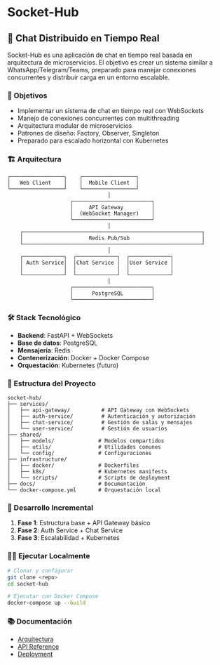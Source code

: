 # Socket-Hub

## 🚀 Chat Distribuido en Tiempo Real

Socket-Hub es una aplicación de chat en tiempo real basada en arquitectura de microservicios. El objetivo es crear un sistema similar a WhatsApp/Telegram/Teams, preparado para manejar conexiones concurrentes y distribuir carga en un entorno escalable.

### 🎯 Objetivos
- Implementar un sistema de chat en tiempo real con WebSockets
- Manejo de conexiones concurrentes con multithreading
- Arquitectura modular de microservicios
- Patrones de diseño: Factory, Observer, Singleton
- Preparado para escalado horizontal con Kubernetes

### 🏗️ Arquitectura
```
┌─────────────────┐    ┌─────────────────┐
│   Web Client    │    │  Mobile Client  │
└─────────────────┘    └─────────────────┘
                                │
                    ┌─────────────────────────┐
                    │     API Gateway         │
                    │  (WebSocket Manager)    │
                    └─────────────────────────┘
                                │
    ┌─────────────────────────────────────────────────────────┐
    │                     Redis Pub/Sub                       │
    └─────────────────────────────────────────────────────────┘
                                │
    ┌─────────────┐  ┌─────────────┐  ┌─────────────┐
    │ Auth Service│  │Chat Service │  │User Service │
    │             │  │             │  │             │
    └─────────────┘  └─────────────┘  └─────────────┘
                                │
                    ┌─────────────────────────┐
                    │      PostgreSQL         │
                    └─────────────────────────┘
```

### 🛠️ Stack Tecnológico
- **Backend**: FastAPI + WebSockets
- **Base de datos**: PostgreSQL
- **Mensajería**: Redis
- **Contenerización**: Docker + Docker Compose
- **Orquestación**: Kubernetes (futuro)

### 📁 Estructura del Proyecto
```
socket-hub/
├── services/
│   ├── api-gateway/          # API Gateway con WebSockets
│   ├── auth-service/         # Autenticación y autorización
│   ├── chat-service/         # Gestión de salas y mensajes
│   └── user-service/         # Gestión de usuarios
├── shared/
│   ├── models/              # Modelos compartidos
│   ├── utils/               # Utilidades comunes
│   └── config/              # Configuraciones
├── infrastructure/
│   ├── docker/              # Dockerfiles
│   ├── k8s/                 # Kubernetes manifests
│   └── scripts/             # Scripts de deployment
├── docs/                    # Documentación
└── docker-compose.yml       # Orquestación local
```

### 🚀 Desarrollo Incremental
1. **Fase 1**: Estructura base + API Gateway básico
2. **Fase 2**: Auth Service + Chat Service
3. **Fase 3**: Escalabilidad + Kubernetes

### 🏃‍♂️ Ejecutar Localmente
```bash
# Clonar y configurar
git clone <repo>
cd socket-hub

# Ejecutar con Docker Compose
docker-compose up --build
```

### 📚 Documentación
- [Arquitectura](./docs/architecture.md)
- [API Reference](./docs/api.md)
- [Deployment](./docs/deployment.md)